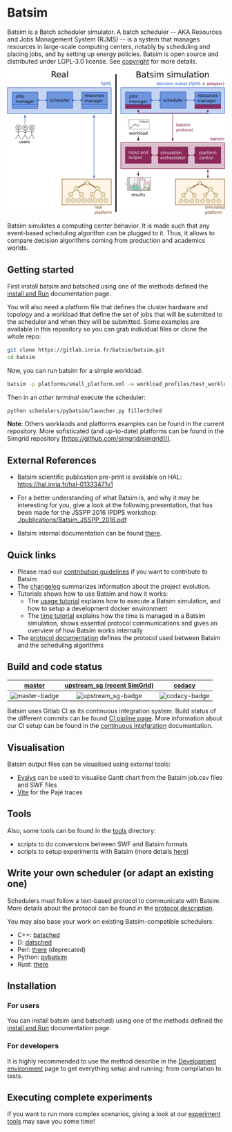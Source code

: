 Batsim
======

Batsim is a Batch scheduler simulator.
A batch scheduler -- AKA Resources and Jobs Management System (RJMS) --
is a system that manages resources in large-scale computing centers,
notably by scheduling and placing jobs, and by setting up energy policies.
Batsim is open source and distributed under LGPL-3.0 license.
See [copyright](copyright) for more details.

![Batsim overview figure]

Batsim simulates a computing center behavior.
It is made such that any event-based scheduling algorithm can be plugged to it.
Thus, it allows to compare decision algorithms coming from production and
academics worlds.

Getting started
---------------

First install batsim and batsched using one of the methods defined the
[install and Run](doc/run_batsim.md) documentation page.

You will also need a platform file that defines the cluster hardware and
topology and a workload that define the set of jobs that will be submitted
to the scheduler and when they will be submitted. Some examples are
available in this repository so you can grab individual files or clone the
whole repo:
```sh
git clone https://gitlab.inria.fr/batsim/batsim.git
cd batsim
```

Now, you can run batsim for a simple workload:
```bash
batsim -p platforms/small_platform.xml -w workload_profiles/test_workload_profile.json
```

Then in an *other terminal* execute the scheduler:
```bash
python schedulers/pybatsim/launcher.py fillerSched
```

**Note**: Others worklaods and platforms examples can be found in the
current repository. More sofisticated (and up-to-date) platforms can be
found in the Simgrid repository [https://github.com/simgrid/simgrid]().

External References
-------------------
* Batsim scientific publication pre-print is available on HAL:
  https://hal.inria.fr/hal-01333471v1

* For a better understanding of what Batsim is, and why it may be interesting
  for you, give a look at the following presentation, that has been made for
  the JSSPP 2016 IPDPS workshop: [./publications/Batsim\_JSSPP\_2016.pdf]

* Batsim internal documentation can be found
  [there](http://batsim.gforge.inria.fr/).

Quick links
-----------
- Please read our [contribution guidelines](CONTRIBUTING.md) if you want to
  contribute to Batsim
- The [changelog](doc/changelog.md) summarizes information about the project
  evolution.
- Tutorials shows how to use Batsim and how it works:
  - The [usage tutorial](doc/tuto_usage.md) explains how to execute a Batsim
    simulation, and how to setup a development docker environment
  - The [time tutorial](doc/tuto_time.md) explains how the time is managed in a
    Batsim simulation, shows essential protocol communications and gives an
    overview of how Batsim works internally
- The [protocol documentation](doc/proto_description.md) defines the protocol
  used between Batsim and the scheduling algorithms


Build and code status
------------


| [master][master-link] | [upstream_sg (recent SimGrid)][upstream_sg-link] | [codacy][codacy-link] |
| :-------------------: | :----------------------------------------------: | :-------------------: |
| ![master-badge]       | ![upstream_sg-badge]                             | ![codacy-badge]       |

[master-badge]: https://gricad-gitlab.univ-grenoble-alpes.fr/batsim/batsim/badges/master/build.svg "Gitlab CI build status (master branch)"
[master-link]:  https://gricad-gitlab.univ-grenoble-alpes.fr/batsim/batsim/pipelines "Gitlab CI build status"
[upstream_sg-badge]: https://gricad-gitlab.univ-grenoble-alpes.fr/batsim/batsim/badges/upstream_sg/build.svg "Gitlab CI build status (upstream_sg branch)"
[upstream_sg-link]:  https://gricad-gitlab.univ-grenoble-alpes.fr/batsim/batsim/pipelines "Gitlab CI build status"
[codacy-badge]: https://api.codacy.com/project/badge/Grade/e5990f2e9abc4573b13a0b8c9d9e0f08 "Codacy code style"
[codacy-link]: https://www.codacy.com/app/mpoquet/batsim/dashboard

Batsim uses Gitlab CI as its continuous integration system.
Build status of the different commits can be found
[CI pipline page][batsim ci]. More information about our CI setup can be
found in the [continuous intefgration](./doc/continuous_integration.md)
documentation.


Visualisation
-------------

Batsim output files can be visualised using external tools:

-   [Evalys](http://evalys.readthedocs.io) can be used to visualise Gantt chart from the Batsim job.csv files
    and SWF files
-   [Vite] for the Pajé traces

Tools
-----

Also, some tools can be found in the [tools](./tools) directory:
  - scripts to do conversions between SWF and Batsim formats
  - scripts to setup experiments with Batsim (more details
    [here](./tools/experiments))

Write your own scheduler (or adapt an existing one)
---------------------------------------------------

Schedulers must follow a text-based protocol to communicate with Batsim.
More details about the protocol can be found in the [protocol description].

You may also base your work on existing Batsim-compatible schedulers:
- C++: [batsched][batsched gitlab]
- D: [datsched][datsched gitlab]
- Perl: [there][perl sched repo] (deprecated)
- Python: [pybatsim][pybatsim gitlab]
- Rust: [there][rust sched repo]

Installation
------------

### For users

You can install batsim (and batsched) using one of the methods defined the
[install and Run](doc/run_batsim.md) documentation page.

### For developers

It is highly recommended to use the method describe in the
[Development environment](dev_batsim.md) page to get everything setup and
running: from compilation to tests.

Executing complete experiments
------------------------------

If you want to run more complex scenarios, giving a look at our
[experiment tools](./tools/experiments) may save you some time!

[Batsim overview figure]: ./doc/batsim_rjms_overview.png
[./publications/Batsim\_JSSPP\_2016.pdf]: ./publications/Batsim_JSSPP_2016.pdf
[Evalys]: https://github.com/oar-team/evalys
[Vite]: http://vite.gforge.inria.fr/
[protocol description]: ./doc/proto_description.md
[oar3]: https://github.com/oar-team/oar3

[pybatsim gitlab]: https://gitlab.inria.fr/batsim/pybatsim
[batsched gitlab]: https://gitlab.inria.fr/batsim/batsched
[datsched gitlab]: https://gitlab.inria.fr/batsim/datsched
[rust sched repo]: https://gitlab.inria.fr/adfaure/schedulers
[perl sched repo]: https://github.com/fernandodeperto/batch-simulator
[batsim ci]: https://gricad-gitlab.univ-grenoble-alpes.fr/batsim/batsim/pipelines
